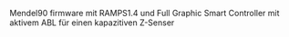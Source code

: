 Mendel90 firmware mit RAMPS1.4 und Full Graphic Smart Controller mit aktivem ABL für einen kapazitiven Z-Senser
